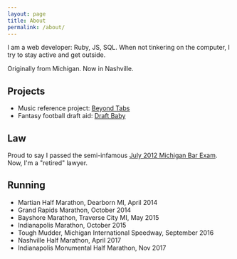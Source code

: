 ```yaml
---
layout: page
title: About
permalink: /about/
---
```

I am a web developer: Ruby, JS, SQL. When not tinkering on the computer, I try to stay active and get outside.

Originally from Michigan. Now in Nashville.

## Projects

* Music reference project: [Beyond Tabs](http://rysdyk.com/beyond-tabs)
* Fantasy football draft aid: [Draft Baby](http://rysdyk.com/draft-baby)

## Law

Proud to say I passed the semi-infamous [July 2012 Michigan Bar Exam][Bar Exam]. Now, I'm a "retired" lawyer. 

## Running

* Martian Half Marathon, Dearborn MI, April 2014
* Grand Rapids Marathon, October 2014
* Bayshore Marathon, Traverse City MI, May 2015
* Indianapolis Marathon, October 2015
* Tough Mudder, Michigan International Speedway, September 2016
* Nashville Half Marathon, April 2017
* Indianapolis Monumental Half Marathon, Nov 2017

[Bar Exam]: http://abovethelaw.com/2012/11/test-takers-tank-on-the-july-2012-michigan-bar-exam/